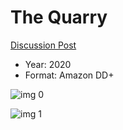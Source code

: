 # The Quarry

[Discussion Post](https://www.avsforum.com/threads/bass-eq-for-filtered-movies.2995212/post-59527126)

* Year: 2020
* Format: Amazon DD+

![img 0](https://i.imgur.com/TBZoLMg.jpg)

![img 1](https://i.imgur.com/J5uEmiU.png)

